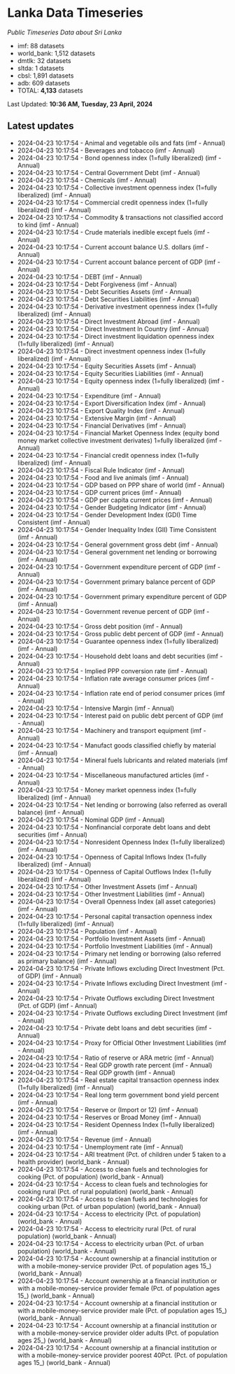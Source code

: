 # Lanka Data Timeseries
*Public Timeseries Data about Sri Lanka*

* imf: 88 datasets
* world_bank: 1,512 datasets
* dmtlk: 32 datasets
* sltda: 1 datasets
* cbsl: 1,891 datasets
* adb: 609 datasets
* TOTAL: **4,133** datasets

Last Updated: **10:36 AM, Tuesday, 23 April, 2024**

## Latest updates

* 2024-04-23 10:17:54 - Animal and vegetable oils and fats (imf - Annual)
* 2024-04-23 10:17:54 - Beverages and tobacco (imf - Annual)
* 2024-04-23 10:17:54 - Bond openness index (1=fully liberalized) (imf - Annual)
* 2024-04-23 10:17:54 - Central Government Debt (imf - Annual)
* 2024-04-23 10:17:54 - Chemicals (imf - Annual)
* 2024-04-23 10:17:54 - Collective investment openness index (1=fully liberalized) (imf - Annual)
* 2024-04-23 10:17:54 - Commercial credit openness index (1=fully liberalized) (imf - Annual)
* 2024-04-23 10:17:54 - Commodity & transactions not classified accord to kind (imf - Annual)
* 2024-04-23 10:17:54 - Crude materials inedible except fuels (imf - Annual)
* 2024-04-23 10:17:54 - Current account balance U.S. dollars (imf - Annual)
* 2024-04-23 10:17:54 - Current account balance percent of GDP (imf - Annual)
* 2024-04-23 10:17:54 - DEBT (imf - Annual)
* 2024-04-23 10:17:54 - Debt Forgiveness (imf - Annual)
* 2024-04-23 10:17:54 - Debt Securities Assets (imf - Annual)
* 2024-04-23 10:17:54 - Debt Securities Liabilities (imf - Annual)
* 2024-04-23 10:17:54 - Derivative investment openness index (1=fully liberalized) (imf - Annual)
* 2024-04-23 10:17:54 - Direct Investment Abroad (imf - Annual)
* 2024-04-23 10:17:54 - Direct Investment In Country (imf - Annual)
* 2024-04-23 10:17:54 - Direct investment liquidation openness index (1=fully liberalized) (imf - Annual)
* 2024-04-23 10:17:54 - Direct investment openness index (1=fully liberalized) (imf - Annual)
* 2024-04-23 10:17:54 - Equity Securities Assets (imf - Annual)
* 2024-04-23 10:17:54 - Equity Securities Liabilities (imf - Annual)
* 2024-04-23 10:17:54 - Equity openness index (1=fully liberalized) (imf - Annual)
* 2024-04-23 10:17:54 - Expenditure (imf - Annual)
* 2024-04-23 10:17:54 - Export Diversification Index (imf - Annual)
* 2024-04-23 10:17:54 - Export Quality Index (imf - Annual)
* 2024-04-23 10:17:54 - Extensive Margin (imf - Annual)
* 2024-04-23 10:17:54 - Financial Derivatives (imf - Annual)
* 2024-04-23 10:17:54 - Financial Market Openness Index (equity bond money market collective investment derivates) 1=fully liberalized (imf - Annual)
* 2024-04-23 10:17:54 - Financial credit openness index (1=fully liberalized) (imf - Annual)
* 2024-04-23 10:17:54 - Fiscal Rule Indicator (imf - Annual)
* 2024-04-23 10:17:54 - Food and live animals (imf - Annual)
* 2024-04-23 10:17:54 - GDP based on PPP share of world (imf - Annual)
* 2024-04-23 10:17:54 - GDP current prices (imf - Annual)
* 2024-04-23 10:17:54 - GDP per capita current prices (imf - Annual)
* 2024-04-23 10:17:54 - Gender Budgeting Indicator (imf - Annual)
* 2024-04-23 10:17:54 - Gender Development Index (GDI) Time Consistent (imf - Annual)
* 2024-04-23 10:17:54 - Gender Inequality Index (GII) Time Consistent (imf - Annual)
* 2024-04-23 10:17:54 - General government gross debt (imf - Annual)
* 2024-04-23 10:17:54 - General government net lending or borrowing (imf - Annual)
* 2024-04-23 10:17:54 - Government expenditure percent of GDP (imf - Annual)
* 2024-04-23 10:17:54 - Government primary balance percent of GDP (imf - Annual)
* 2024-04-23 10:17:54 - Government primary expenditure percent of GDP (imf - Annual)
* 2024-04-23 10:17:54 - Government revenue percent of GDP (imf - Annual)
* 2024-04-23 10:17:54 - Gross debt position (imf - Annual)
* 2024-04-23 10:17:54 - Gross public debt percent of GDP (imf - Annual)
* 2024-04-23 10:17:54 - Guarantee openness index (1=fully liberalized) (imf - Annual)
* 2024-04-23 10:17:54 - Household debt loans and debt securities (imf - Annual)
* 2024-04-23 10:17:54 - Implied PPP conversion rate (imf - Annual)
* 2024-04-23 10:17:54 - Inflation rate average consumer prices (imf - Annual)
* 2024-04-23 10:17:54 - Inflation rate end of period consumer prices (imf - Annual)
* 2024-04-23 10:17:54 - Intensive Margin (imf - Annual)
* 2024-04-23 10:17:54 - Interest paid on public debt percent of GDP (imf - Annual)
* 2024-04-23 10:17:54 - Machinery and transport equipment (imf - Annual)
* 2024-04-23 10:17:54 - Manufact goods classified chiefly by material (imf - Annual)
* 2024-04-23 10:17:54 - Mineral fuels lubricants and related materials (imf - Annual)
* 2024-04-23 10:17:54 - Miscellaneous manufactured articles (imf - Annual)
* 2024-04-23 10:17:54 - Money market openness index (1=fully liberalized) (imf - Annual)
* 2024-04-23 10:17:54 - Net lending or borrowing (also referred as overall balance) (imf - Annual)
* 2024-04-23 10:17:54 - Nominal GDP (imf - Annual)
* 2024-04-23 10:17:54 - Nonfinancial corporate debt loans and debt securities (imf - Annual)
* 2024-04-23 10:17:54 - Nonresident Openness Index (1=fully liberalized) (imf - Annual)
* 2024-04-23 10:17:54 - Openness of Capital Inflows Index (1=fully liberalized) (imf - Annual)
* 2024-04-23 10:17:54 - Openness of Capital Outflows Index (1=fully liberalized) (imf - Annual)
* 2024-04-23 10:17:54 - Other Investment Assets (imf - Annual)
* 2024-04-23 10:17:54 - Other Investment Liabilities (imf - Annual)
* 2024-04-23 10:17:54 - Overall Openness Index (all asset categories) (imf - Annual)
* 2024-04-23 10:17:54 - Personal capital transaction openness index (1=fully liberalized) (imf - Annual)
* 2024-04-23 10:17:54 - Population (imf - Annual)
* 2024-04-23 10:17:54 - Portfolio Investment Assets (imf - Annual)
* 2024-04-23 10:17:54 - Portfolio Investment Liabilities (imf - Annual)
* 2024-04-23 10:17:54 - Primary net lending or borrowing (also referred as primary balance) (imf - Annual)
* 2024-04-23 10:17:54 - Private Inflows excluding Direct Investment (Pct. of GDP) (imf - Annual)
* 2024-04-23 10:17:54 - Private Inflows excluding Direct Investment (imf - Annual)
* 2024-04-23 10:17:54 - Private Outflows excluding Direct Investment (Pct. of GDP) (imf - Annual)
* 2024-04-23 10:17:54 - Private Outflows excluding Direct Investment (imf - Annual)
* 2024-04-23 10:17:54 - Private debt loans and debt securities (imf - Annual)
* 2024-04-23 10:17:54 - Proxy for Official Other Investment Liabilities (imf - Annual)
* 2024-04-23 10:17:54 - Ratio of reserve or ARA metric (imf - Annual)
* 2024-04-23 10:17:54 - Real GDP growth rate percent (imf - Annual)
* 2024-04-23 10:17:54 - Real GDP growth (imf - Annual)
* 2024-04-23 10:17:54 - Real estate capital transaction openness index (1=fully liberalized) (imf - Annual)
* 2024-04-23 10:17:54 - Real long term government bond yield percent (imf - Annual)
* 2024-04-23 10:17:54 - Reserve or (Import or 12) (imf - Annual)
* 2024-04-23 10:17:54 - Reserves or Broad Money (imf - Annual)
* 2024-04-23 10:17:54 - Resident Openness Index (1=fully liberalized) (imf - Annual)
* 2024-04-23 10:17:54 - Revenue (imf - Annual)
* 2024-04-23 10:17:54 - Unemployment rate (imf - Annual)
* 2024-04-23 10:17:54 - ARI treatment (Pct. of children under 5 taken to a health provider) (world_bank - Annual)
* 2024-04-23 10:17:54 - Access to clean fuels and technologies for cooking (Pct. of population) (world_bank - Annual)
* 2024-04-23 10:17:54 - Access to clean fuels and technologies for cooking rural (Pct. of rural population) (world_bank - Annual)
* 2024-04-23 10:17:54 - Access to clean fuels and technologies for cooking urban (Pct. of urban population) (world_bank - Annual)
* 2024-04-23 10:17:54 - Access to electricity (Pct. of population) (world_bank - Annual)
* 2024-04-23 10:17:54 - Access to electricity rural (Pct. of rural population) (world_bank - Annual)
* 2024-04-23 10:17:54 - Access to electricity urban (Pct. of urban population) (world_bank - Annual)
* 2024-04-23 10:17:54 - Account ownership at a financial institution or with a mobile-money-service provider (Pct. of population ages 15_) (world_bank - Annual)
* 2024-04-23 10:17:54 - Account ownership at a financial institution or with a mobile-money-service provider female (Pct. of population ages 15_) (world_bank - Annual)
* 2024-04-23 10:17:54 - Account ownership at a financial institution or with a mobile-money-service provider male (Pct. of population ages 15_) (world_bank - Annual)
* 2024-04-23 10:17:54 - Account ownership at a financial institution or with a mobile-money-service provider older adults (Pct. of population ages 25_) (world_bank - Annual)
* 2024-04-23 10:17:54 - Account ownership at a financial institution or with a mobile-money-service provider poorest 40Pct. (Pct. of population ages 15_) (world_bank - Annual)
